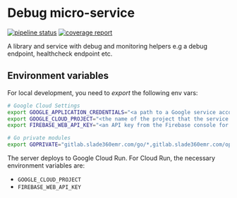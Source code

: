 # Debug micro-service

[![pipeline status](https://gitlab.slade360emr.com/go/debug/badges/develop/pipeline.svg)](https://gitlab.slade360emr.com/go/debug/-/commits/develop)
[![coverage report](https://gitlab.slade360emr.com/go/debug/badges/develop/coverage.svg)](https://gitlab.slade360emr.com/go/debug/-/commits/develop)

A library and service with debug and monitoring helpers e.g a debug endpoint, healthcheck endpoint etc.

## Environment variables

For local development, you need to *export* the following env vars:

```bash
# Google Cloud Settings
export GOOGLE_APPLICATION_CREDENTIALS="<a path to a Google service account JSON file>"
export GOOGLE_CLOUD_PROJECT="<the name of the project that the service account above belongs to>"
export FIREBASE_WEB_API_KEY="<an API key from the Firebase console for the project mentioned above>"

# Go private modules
export GOPRIVATE="gitlab.slade360emr.com/go/*,gitlab.slade360emr.com/optimalhealth/*"
```

The server deploys to Google Cloud Run. For Cloud Run, the necessary environment
variables are:

- `GOOGLE_CLOUD_PROJECT`
- `FIREBASE_WEB_API_KEY`
